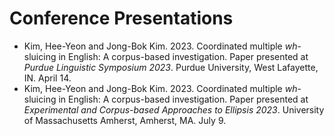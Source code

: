 # Conference Presentations
* Kim, Hee-Yeon and Jong-Bok Kim. 2023. Coordinated multiple _wh_-sluicing in English: A corpus-based
investigation. Paper presented at _Purdue Linguistic Symposium 2023_. Purdue University, West Lafayette, IN. April 14.
* Kim, Hee-Yeon and Jong-Bok Kim. 2023. Coordinated multiple _wh_-sluicing in English: A corpus-based
investigation. Paper presented at _Experimental and Corpus-based Approaches to Ellipsis 2023_.
University of Massachusetts Amherst, Amherst, MA. July 9.
